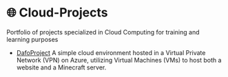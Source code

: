 # 🌐 Cloud-Projects
Portfolio of projects specialized in Cloud Computing for training and learning purposes

+ [DafoProject](https://github.com/sortiz0640/Cloud-Projects/tree/main/DafoProject) A simple cloud environment hosted in a Virtual Private Network (VPN) on Azure, utilizing Virtual Machines (VMs) to host both a website and a Minecraft server.









